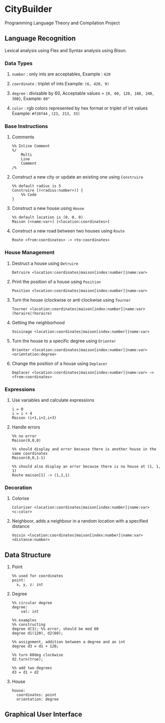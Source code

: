 

# CityBuilder
Programming Language Theory and Compilation Project

## Language Recognition
Lexical analysis using Flex and Syntax analysis using Bison.

### Data Types
1. `number` : only ints are acceptables,
Example : `420`

2. `coordinate` : triplet of ints
Example: `(6, 420, 9)`

3. `degree` : divisable by 60,
Acceptable values = `{0, 60, 120, 180, 240, 300}`,
Example: `60°`

4. `color` : rgb colors represented by hex format or triplet of int values
Example: `#f20f44` , `(23, 213, 33)`

### Base Instructions
1. Comments
    ```
    %% Inline Comment
    %/
        Multi
        Line
        Comment
    /%
    ```
2. Construct a new city or update an existing one using `Construire`
    ```
    %% default radius is 5
    Construire [(<radius:number>)] {
        %% Code
    }
    ```
3. Construct a new house using `House`
    ```
    %% default location is (0, 0, 0)
    Maison [<name:var>] [<location:coordinates>]
    ```
4. Construct a new road between two houses using `Route`
    ```
    Route <from:coordinates> -> <to:coordinates>
    ```
### House Management
1. Destruct a house using `Detruire`
    ```
    Detruire <location:coordinates|maison[index:number]|name:var>
    ```
2. Print the position of a house using `Position`
    ```
    Position <location:coordinates|maison[index:number]|name:var>
    ```
3. Turn the house (clockwise or anti clockwise using `Tourner`
    ```
    Tourner <location:coordinates|maison[index:number]|name:var> (horaire|!horaire)
    ```
4. Getting the neighborhood
    ```
    Voisinage <location:coordinates|maison[index:number]|name:var>
    ```
5. Turn the house to a specific degree using `Orienter`
    ```
    Orienter <location:coordinates|maison[index:number]|name:var> <orientation:degree>
    ```
6. Change the position of a house using `Deplacer`
    ```
    Deplacer <location:coordinates|maison[index:number]|name:var> −> <from:coordinates>
	```
### Expressions
1. Use variables and calculate expressions
	```
	i = 0
	i = i + 4
	Maison (i+1,i+2,i+3)
	```
2. Handle errors
	```
	%% no error
	Maison(0,0,0)

	%% should display and error because there is another house in the same coordinates
	Maison(0,0,1-1)

	%% should also display an error because there is no house at (1, 1, 1)
	Route maison[1] -> (1,1,1)
	```
### Decoration
1. Colorise
	```
	Coloriser <location:coordinates|maison[index:number]|name:var> <c:color>
	```
2. Neighboor, adds a neighbour in a random location with a specified distance
	```
	Voisin <location:coordinates|maison[index:number]|name:var> <distance:number>
	```
## Data Structure
1. Point
	```
	%% used for coordinates
	point:
	  x, y, z: int
	```
2. Degree
	```
	%% circular degree
	degree:
		val: int

	%% examples
	%% constructing
	degree d(3); %% error, should be mod 60
	degree d1(120), d2(60);

	%% assignment, addition between a degree and an int
	degree d3 = d1 + 120;

	%% turn 60deg clockwise
	d2.turn(true);

	%% add two degrees
	d3 = d1 + d2
	```
3. House
	```
	house:
	  coordinates: point
	  orientation: degree
	```
## Graphical User Interface
